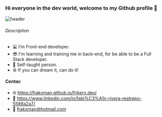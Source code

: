 ### Hi everyone in the dev world, welcome to my Github profile 👋

![header](https://user-images.githubusercontent.com/41605810/139372117-e6b909f8-0b38-4591-b3a6-b778f38d63fc.png)

###### Description

- 💻 I’m Front-end developer.
- 😎 I'm learning and training me in back-end, for be able to be a Full Stack developer.
- 📗 Self-taught person. 
- ⚙ If you can dream it, can do it!

#### Contac 

- 🌐 https://frakxman.github.io/frikerx.dev/
- 💼 https://www.linkedin.com/in/fabi%C3%A1n-rivera-restrepo-5588a2a7/
- 📧 frakxman@hotmail.com
